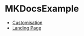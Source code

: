 # MKDocsExample

* [Customisation](https://squidfunk.github.io/mkdocs-material/setup/)
* [Landing Page](https://github.com/squidfunk/mkdocs-material/issues/1996)